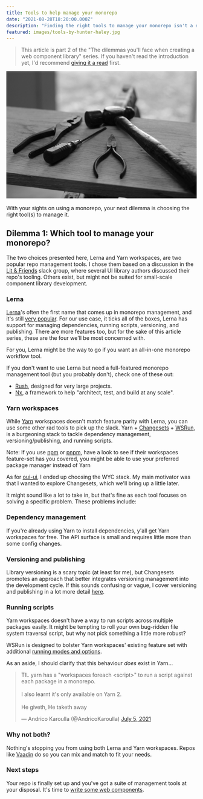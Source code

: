 ```yaml
---
title: Tools to help manage your monorepo
date: "2021-08-28T18:20:00.000Z"
description: "Finding the right tools to manage your monorepo isn't a new problem, but it's still important to pick the right ones. This article runs through a handful of different tools, to help you pick the ones you need to make your development experience a pleasant one."
featured: images/tools-by-hunter-haley.jpg
---
```


> This article is part 2 of the "The dilemmas you'll face when creating a web component library" series. If you haven't read the introduction yet, I'd recommend [giving it a read](/000-the-dilemmas-you'll-face-when-creating-a-web-component-library) first.

![Hammer, screwdriver, and pliers](images/tools-by-hunter-haley.jpg "Photo by [Hunter Haley](https://unsplash.com/@hnhmarketing?utm_source=unsplash&utm_medium=referral&utm_content=creditCopyText)")

With your sights on using a monorepo, your next dilemma is choosing the right tool(s) to manage it.

## Dilemma 1: Which tool to manage your monorepo?

The two choices presented here, Lerna and Yarn workspaces, are two popular repo management tools. I chose them based on a discussion in the [Lit & Friends](https://lit.dev/slack-invite) slack group, where several UI library authors discussed their repo's tooling. Others exist, but might not be suited for small-scale component library development.

### Lerna

[Lerna](https://lerna.js.org/)'s often the first name that comes up in monorepo management, and it's still [very popular](https://www.npmtrends.com/@microsoft/rush-vs-lerna-vs-bolt). For our use case, it ticks all of the boxes, Lerna has support for managing dependencies, running scripts, versioning, and publishing. There are more features too, but for the sake of this article series, these are the four we'll be most concerned with.

For you, Lerna might be the way to go if you want an all-in-one monorepo workflow tool.

If you don't want to use Lerna but need a full-featured monorepo management tool (but you probably don't), check one of these out:

- [Rush](https://rushjs.io/), designed for very large projects.
- [Nx](https://nx.dev/), a framework to help "architect, test, and build at any scale".

### Yarn workspaces

While [Yarn](https://classic.yarnpkg.com/en/docs/workspaces/) workspaces doesn't match feature parity with Lerna, you can use some other rad tools to pick up the slack. Yarn + [Changesets](https://github.com/atlassian/changesets) + [WSRun](https://www.npmjs.com/package/wsrun), is a burgeoning stack to tackle dependency management, versioning/publishing, and running scripts.

Note: If you use [npm](https://docs.npmjs.com/cli/v7/using-npm/workspaces) or [pnpm](https://pnpm.io/workspaces), have a look to see if their workspaces feature-set has you covered, you might be able to use your preferred package manager instead of Yarn

As for [oui-ui](https://oui-ui.netlify.app/), I ended up choosing the WYC stack. My main motivator was that I wanted to explore Changesets, which we'll bring up a little later.

It might sound like a lot to take in, but that's fine as each tool focuses on solving a specific problem. These problems include:

### Dependency management

If you're already using Yarn to install dependencies, y'all get Yarn workspaces for free. The API surface is small and requires little more than some config changes.

### Versioning and publishing

Library versioning is a scary topic (at least for me), but Changesets promotes an approach that better integrates versioning management into the development cycle. If this sounds confusing or vague, I cover versioning and publishing in a lot more detail [here](/006-versioning-and-publishing-getting-your-UI-library-into-your-users-hands).

### Running scripts

Yarn workspaces doesn't have a way to run scripts across multiple packages easily. It might be tempting to roll your own bug-ridden file system traversal script, but why not pick something a little more robust?

WSRun is designed to bolster Yarn workspaces' existing feature set with additional [running modes and options](https://github.com/hfour/wsrun#workspace-script-runner).

As an aside, I should clarify that this behaviour _does_ exist in Yarn...

<blockquote class="twitter-tweet"><p lang="en" dir="ltr">TIL yarn has a &quot;workspaces foreach &lt;script&gt;&quot; to run a script against each package in a monorepo.<br><br>I also learnt it&#39;s only available on Yarn 2.<br><br>He giveth, He taketh away</p>&mdash; Andrico Karoulla (@AndricoKaroulla) <a href="https://twitter.com/AndricoKaroulla/status/1412087951832539138?ref_src=twsrc%5Etfw">July 5, 2021</a></blockquote>

### Why not both?

Nothing's stopping you from using both Lerna and Yarn workspaces. Repos like [Vaadin](https://github.com/vaadin/web-components) do so you can mix and match to fit your needs.

### Next steps

Your repo is finally set up and you've got a suite of management tools at your disposal. It's time to [write some web components](/003-tools-to-make-writing-your-web-components-a-breeze).
